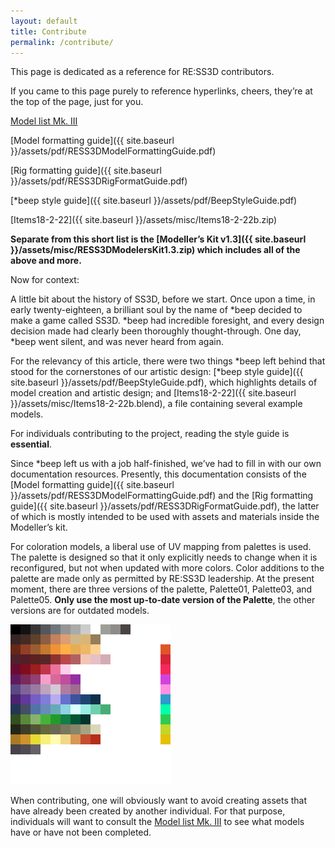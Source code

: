 ```yaml
---
layout: default
title: Contribute
permalink: /contribute/
---
```


This page is dedicated as a reference for RE:SS3D contributors.

If you came to this page purely to reference hyperlinks, cheers, they’re at the top of the page, just for you.

[Model list Mk. III](https://trello.com/b/lvSd7cxY/ss3d-model-list-mk-iii)

[Model formatting guide]({{ site.baseurl }}/assets/pdf/RESS3DModelFormattingGuide.pdf)

[Rig formatting guide]({{ site.baseurl }}/assets/pdf/RESS3DRigFormatGuide.pdf)

[*beep style guide]({{ site.baseurl }}/assets/pdf/BeepStyleGuide.pdf)

[Items18-2-22]({{ site.baseurl }}/assets/misc/Items18-2-22b.zip)

**Separate from this short list is the [Modeller’s Kit v1.3]({{ site.baseurl }}/assets/misc/RESS3DModelersKit1.3.zip) which includes all of the above and more.**

Now for context:

A little bit about the history of SS3D, before we start.
Once upon a time, in early twenty-eighteen, a brilliant soul by the name of *beep decided to make a game called SS3D. *beep had incredible foresight, and every design decision made had clearly been thoroughly thought-through. One day, *beep went silent, and was never heard from again.

For the relevancy of this article, there were two things *beep left behind that stood for the cornerstones of our artistic design: [*beep style guide]({{ site.baseurl }}/assets/pdf/BeepStyleGuide.pdf), which highlights details of model creation and artistic design; and [Items18-2-22]({{ site.baseurl }}/assets/misc/Items18-2-22b.blend), a file containing several example models.

For individuals contributing to the project, reading the style guide is **essential**.

Since *beep left us with a job half-finished, we’ve had to fill in with our own documentation resources. Presently, this documentation consists of the [Model formatting guide]({{ site.baseurl }}/assets/pdf/RESS3DModelFormattingGuide.pdf) and the [Rig formatting guide]({{ site.baseurl }}/assets/pdf/RESS3DRigFormatGuide.pdf), the latter of which is mostly intended to be used with assets and materials inside the Modeller’s kit.

For coloration models, a liberal use of UV mapping from palettes is used. The palette is designed so that it only explicitly needs to change when it is reconfigured, but not when updated with more colors. Color additions to the palette are made only as permitted by RE:SS3D leadership. At the present moment, there are three versions of the palette, Palette01, Palette03, and Palette05. **Only use the most up-to-date version of the Palette**, the other versions are for outdated models.

<a href="{{ site.baseurl }}/assets/fbx/Palette05.png">![Palette05](/assets/fbx/Palette05.png)</a>

When contributing, one will obviously want to avoid creating assets that have already been created by another individual. For that purpose, individuals will want to consult the [Model list Mk. III](https://trello.com/b/lvSd7cxY/ss3d-model-list-mk-iii) to see what models have or have not been completed.
